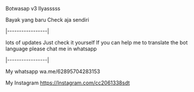 Botwasap v3 Ilyasssss

Bayak yang baru
Check aja sendiri

|-----------------|

lots of updates
Just check it yourself 
If you can help me to translate the bot language please chat me in whatsapp

|-----------------|

My whatsapp
wa.me/62895704283153

My Instagram
https://Instagram.com/cc2061338sdt
